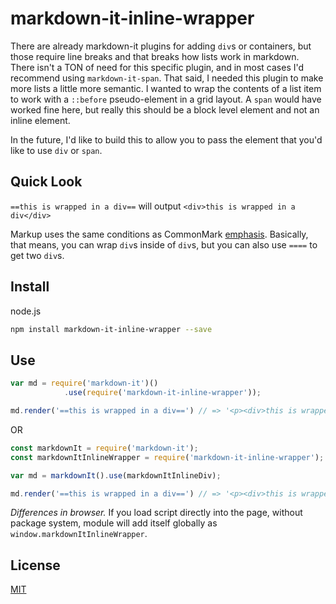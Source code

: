 # markdown-it-inline-wrapper

There are already markdown-it plugins for adding `div`s or containers, but those require line breaks and that breaks how lists work in markdown. There isn't a TON of need for this specific plugin, and in most cases I'd recommend using `markdown-it-span`. That said, I needed this plugin to make more lists a little more semantic. I wanted to wrap the contents of a list item to work with a `::before` pseudo-element in a grid layout. A `span` would have worked fine here, but really this should be a block level element and not an inline element.

In the future, I'd like to build this to allow you to pass the element that you'd like to use `div` or `span`.

## Quick Look

`==this is wrapped in a div==` will output `<div>this is wrapped in a div</div>`

Markup uses the same conditions as CommonMark [emphasis](http://spec.commonmark.org/0.15/#emphasis-and-strong-emphasis). Basically, that means, you can wrap `div`s inside of `div`s, but you can also use `====` to get two `div`s.


## Install

node.js

```bash
npm install markdown-it-inline-wrapper --save
```

## Use

```js
var md = require('markdown-it')()
            .use(require('markdown-it-inline-wrapper'));

md.render('==this is wrapped in a div==') // => '<p><div>this is wrapped in a div</div></p>'
```

OR

```js
const markdownIt = require('markdown-it');
const markdownItInlineWrapper = require('markdown-it-inline-wrapper');

var md = markdownIt().use(markdownItInlineDiv);

md.render('==this is wrapped in a div==') // => '<p><div>this is wrapped in a div</div></p>'
```

_Differences in browser._ If you load script directly into the page, without
package system, module will add itself globally as `window.markdownItInlineWrapper`.


## License

[MIT](https://github.com/markdown-it/markdown-it-inline-wrapper/blob/master/LICENSE)
